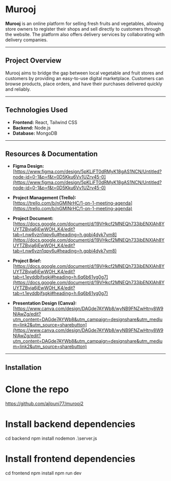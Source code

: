 # Murooj

**Murooj** is an online platform for selling fresh fruits and vegetables, allowing store owners to register their shops and sell directly to customers through the website. The platform also offers delivery services by collaborating with delivery companies.

---

## Project Overview

Murooj aims to bridge the gap between local vegetable and fruit stores and customers by providing an easy-to-use digital marketplace. Customers can browse products, place orders, and have their purchases delivered quickly and reliably.

---

## Technologies Used

- **Frontend:** React, Tailwind CSS  
- **Backend:** Node.js  
- **Database:** MongoDB  

---

## Resources & Documentation

- **Figma Design:**  
  [https://www.figma.com/design/5pKLiFT0dRMyK18gAS1NCN/Untitled?node-id=0-1&p=f&t=0D5Kku6Vv1UZrv45-0](https://www.figma.com/design/5pKLiFT0dRMyK18gAS1NCN/Untitled?node-id=0-1&p=f&t=0D5Kku6Vv1UZrv45-0)

- **Project Management (Trello):**  
  [https://trello.com/b/nGMINrHC/1-on-1-meeting-agenda](https://trello.com/b/nGMINrHC/1-on-1-meeting-agenda)

- **Project Document:**  
  [https://docs.google.com/document/d/19VHkcf2MNEQh733ibENXlAh8YUYTZBvja6jEwWOH_K4/edit?tab=t.nw6vzn1qpy6u#heading=h.gpbi4dyk7ym8](https://docs.google.com/document/d/19VHkcf2MNEQh733ibENXlAh8YUYTZBvja6jEwWOH_K4/edit?tab=t.nw6vzn1qpy6u#heading=h.gpbi4dyk7ym8)

- **Project Brief:**  
  [https://docs.google.com/document/d/19VHkcf2MNEQh733ibENXlAh8YUYTZBvja6jEwWOH_K4/edit?tab=t.1eyddbjfsgki#heading=h.6q6b61yg0g7](https://docs.google.com/document/d/19VHkcf2MNEQh733ibENXlAh8YUYTZBvja6jEwWOH_K4/edit?tab=t.1eyddbjfsgki#heading=h.6q6b61yg0g7)

- **Presentation Design (Canva):**  
  [https://www.canva.com/design/DAGde7AYWb8/wyNB9FNZwHtny8W9NlAwZg/edit?utm_content=DAGde7AYWb8&utm_campaign=designshare&utm_medium=link2&utm_source=sharebutton](https://www.canva.com/design/DAGde7AYWb8/wyNB9FNZwHtny8W9NlAwZg/edit?utm_content=DAGde7AYWb8&utm_campaign=designshare&utm_medium=link2&utm_source=sharebutton)

---

## Installation

# Clone the repo
https://github.com/ajlouni77/murooj2

# Install backend dependencies
cd backend
npm install
nodemon .\server.js

# Install frontend dependencies
cd frontend
npm install
npm run dev



